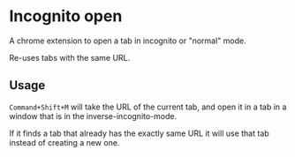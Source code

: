 Incognito open
==============

A chrome extension to open a tab in incognito or "normal" mode.

Re-uses tabs with the same URL.


Usage
-----

`Command+Shift+M` will take the URL of the current tab, and open it in a tab
in a window that is in the inverse-incognito-mode.

If it finds a tab that already has the exactly same URL it will use that tab
instead of creating a new one.
